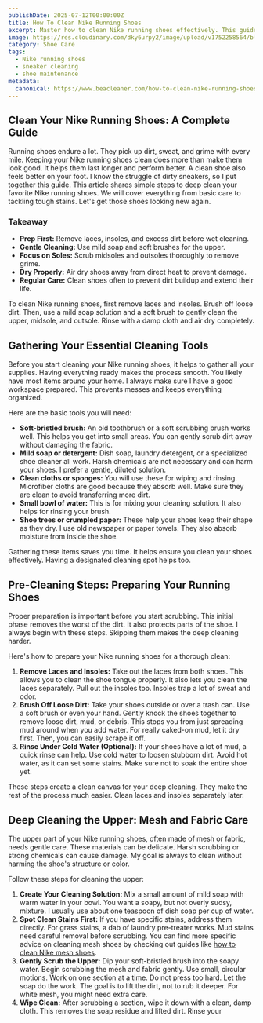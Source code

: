 ```yaml
---
publishDate: 2025-07-12T00:00:00Z
title: How To Clean Nike Running Shoes
excerpt: Master how to clean Nike running shoes effectively. This guide covers essential steps, cleaning solutions, and tips to keep your Nike sneakers fresh and extend their lifespan.
image: https://res.cloudinary.com/dky6urpy2/image/upload/v1752258564/blog_image_1752258564_adtxvy.webp
category: Shoe Care
tags:
  - Nike running shoes
  - sneaker cleaning
  - shoe maintenance
metadata:
  canonical: https://www.beacleaner.com/how-to-clean-nike-running-shoes
---
```


## Clean Your Nike Running Shoes: A Complete Guide

Running shoes endure a lot. They pick up dirt, sweat, and grime with every mile. Keeping your Nike running shoes clean does more than make them look good. It helps them last longer and perform better. A clean shoe also feels better on your foot. I know the struggle of dirty sneakers, so I put together this guide. This article shares simple steps to deep clean your favorite Nike running shoes. We will cover everything from basic care to tackling tough stains. Let's get those shoes looking new again.

### Takeaway

*   **Prep First:** Remove laces, insoles, and excess dirt before wet cleaning.
*   **Gentle Cleaning:** Use mild soap and soft brushes for the upper.
*   **Focus on Soles:** Scrub midsoles and outsoles thoroughly to remove grime.
*   **Dry Properly:** Air dry shoes away from direct heat to prevent damage.
*   **Regular Care:** Clean shoes often to prevent dirt buildup and extend their life.

To clean Nike running shoes, first remove laces and insoles. Brush off loose dirt. Then, use a mild soap solution and a soft brush to gently clean the upper, midsole, and outsole. Rinse with a damp cloth and air dry completely.

## Gathering Your Essential Cleaning Tools

Before you start cleaning your Nike running shoes, it helps to gather all your supplies. Having everything ready makes the process smooth. You likely have most items around your home. I always make sure I have a good workspace prepared. This prevents messes and keeps everything organized.

Here are the basic tools you will need:

*   **Soft-bristled brush:** An old toothbrush or a soft scrubbing brush works well. This helps you get into small areas. You can gently scrub dirt away without damaging the fabric.
*   **Mild soap or detergent:** Dish soap, laundry detergent, or a specialized shoe cleaner all work. Harsh chemicals are not necessary and can harm your shoes. I prefer a gentle, diluted solution.
*   **Clean cloths or sponges:** You will use these for wiping and rinsing. Microfiber cloths are good because they absorb well. Make sure they are clean to avoid transferring more dirt.
*   **Small bowl of water:** This is for mixing your cleaning solution. It also helps for rinsing your brush.
*   **Shoe trees or crumpled paper:** These help your shoes keep their shape as they dry. I use old newspaper or paper towels. They also absorb moisture from inside the shoe.

Gathering these items saves you time. It helps ensure you clean your shoes effectively. Having a designated cleaning spot helps too.

## Pre-Cleaning Steps: Preparing Your Running Shoes

Proper preparation is important before you start scrubbing. This initial phase removes the worst of the dirt. It also protects parts of the shoe. I always begin with these steps. Skipping them makes the deep cleaning harder.

Here's how to prepare your Nike running shoes for a thorough clean:

1.  **Remove Laces and Insoles:** Take out the laces from both shoes. This allows you to clean the shoe tongue properly. It also lets you clean the laces separately. Pull out the insoles too. Insoles trap a lot of sweat and odor.
2.  **Brush Off Loose Dirt:** Take your shoes outside or over a trash can. Use a soft brush or even your hand. Gently knock the shoes together to remove loose dirt, mud, or debris. This stops you from just spreading mud around when you add water. For really caked-on mud, let it dry first. Then, you can easily scrape it off.
3.  **Rinse Under Cold Water (Optional):** If your shoes have a lot of mud, a quick rinse can help. Use cold water to loosen stubborn dirt. Avoid hot water, as it can set some stains. Make sure not to soak the entire shoe yet.

These steps create a clean canvas for your deep cleaning. They make the rest of the process much easier. Clean laces and insoles separately later.

## Deep Cleaning the Upper: Mesh and Fabric Care

The upper part of your Nike running shoes, often made of mesh or fabric, needs gentle care. These materials can be delicate. Harsh scrubbing or strong chemicals can cause damage. My goal is always to clean without harming the shoe's structure or color.

Follow these steps for cleaning the upper:

1.  **Create Your Cleaning Solution:** Mix a small amount of mild soap with warm water in your bowl. You want a soapy, but not overly sudsy, mixture. I usually use about one teaspoon of dish soap per cup of water.
2.  **Spot Clean Stains First:** If you have specific stains, address them directly. For grass stains, a dab of laundry pre-treater works. Mud stains need careful removal before scrubbing. You can find more specific advice on cleaning mesh shoes by checking out guides like [how to clean Nike mesh shoes](https://beacleaner.com/how-to-clean-nike-mesh-shoes).
3.  **Gently Scrub the Upper:** Dip your soft-bristled brush into the soapy water. Begin scrubbing the mesh and fabric gently. Use small, circular motions. Work on one section at a time. Do not press too hard. Let the soap do the work. The goal is to lift the dirt, not to rub it deeper. For white mesh, you might need extra care.
4.  **Wipe Clean:** After scrubbing a section, wipe it down with a clean, damp cloth. This removes the soap residue and lifted dirt. Rinse your